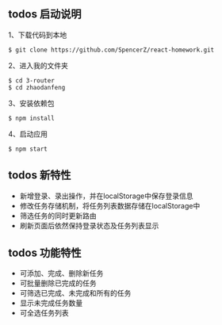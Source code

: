 ## todos 启动说明

1、下载代码到本地
```
$ git clone https://github.com/SpencerZ/react-homework.git
```

2、进入我的文件夹
```
$ cd 3-router
$ cd zhaodanfeng
```

3、安装依赖包
```
$ npm install
```

4、启动应用
```
$ npm start
```
## todos 新特性
 * 新增登录、录出操作，并在localStorage中保存登录信息
 * 修改任务存储机制，将任务列表数据存储在localStorage中
 * 筛选任务的同时更新路由
 * 刷新页面后依然保持登录状态及任务列表显示

## todos 功能特性
 * 可添加、完成、删除新任务
 * 可批量删除已完成的任务
 * 可筛选已完成、未完成和所有的任务
 * 显示未完成任务数量
 * 可全选任务列表